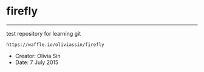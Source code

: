 # firefly
---
test repository for learning git

	https://waffle.io/oliviassin/firefly

* Creator: Olivia Sin
* Date: 7 July 2015
	
